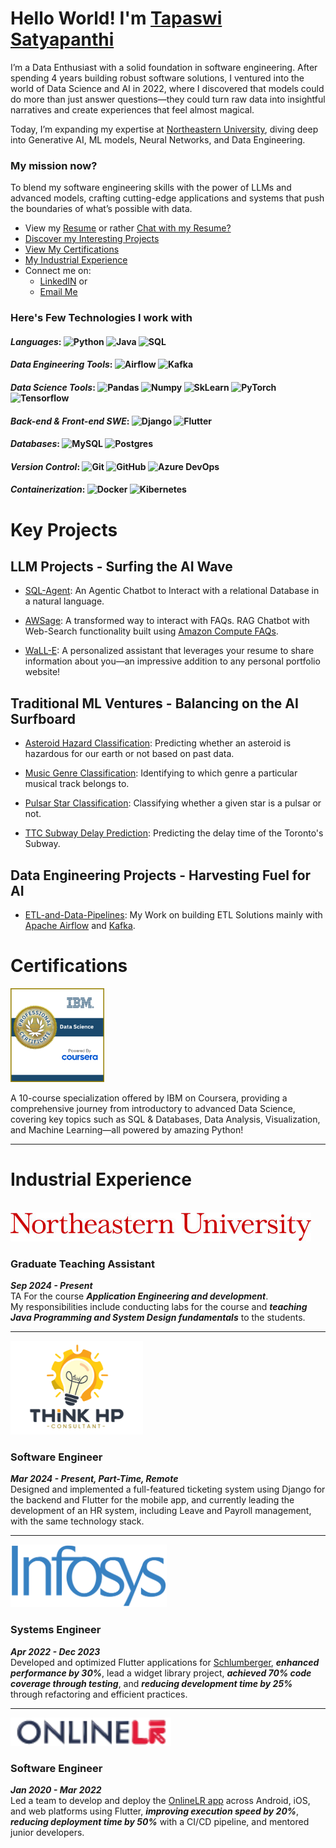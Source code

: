 # Hello World! I'm [Tapaswi Satyapanthi](https://www.linkedin.com/in/tapaswi-v-s/)


I’m a Data Enthusiast with a solid foundation in software engineering. After spending 4 years building robust software solutions, I ventured into the world of Data Science and AI in 2022, where I discovered that models could do more than just answer questions—they could turn raw data into insightful narratives and create experiences that feel almost magical.

Today, I’m expanding my expertise at [Northeastern University](https://northeastern.edu), diving deep into Generative AI, ML models, Neural Networks, and Data Engineering. 

### My mission now? 
To blend my software engineering skills with the power of LLMs and advanced models, crafting cutting-edge applications and systems that push the boundaries of what’s possible with data.

- View my [Resume](https://drive.google.com/file/d/1WZEBLgU-35Cxh5lSMcvmL92ytwuShmE6/view?usp=drive_link) or rather [Chat with my Resume?](https://tapaswi.streamlit.app/)
- [Discover my Interesting Projects](#key-projects)
- [View My Certifications](#certifications)
- [My Industrial Experience](#industrial-experience)
- Connect me on:
    - [LinkedIN](https://www.linkedin.com/in/tapaswi-v-s/) or
    - [Email Me](mailto://satyapanthi.t@northeastern.edu)

### Here's Few Technologies I work with

#### _Languages_: ![Python](https://img.shields.io/badge/Python-3776AB?logo=python&logoColor=white) ![Java](https://img.shields.io/badge/Java-ED8B00?logo=java&logoColor=white) ![SQL](https://img.shields.io/badge/SQL-black?logo=sql)

#### _Data Engineering Tools_: ![Airflow](https://img.shields.io/badge/airflow-black?logo=apacheairflow&logoColor=white) ![Kafka](https://img.shields.io/badge/kafka-black?logo=apachekafka&logoColor=white)

#### _Data Science Tools_:  ![Pandas](https://img.shields.io/badge/pandas-150458?logo=pandas&logoColor=white) ![Numpy](https://img.shields.io/badge/numpy-013243?logo=numpy&logoColor=white) ![SkLearn](https://img.shields.io/badge/SkLearn-F7931E?logo=scikitlearn&logoColor=white) ![PyTorch](https://img.shields.io/badge/Pytorch-EE4C2C?logo=pytorch&logoColor=white) ![Tensorflow](https://img.shields.io/badge/Tensorflow-FF6F00?logo=tensorflow&logoColor=white)

#### _Back-end & Front-end SWE_:  ![Django](https://img.shields.io/badge/DJango-092E20?logo=django&logoColor=white) ![Flutter](https://img.shields.io/badge/Flutter-02569B?logo=flutter&logoColor=white)

#### _Databases_:  ![MySQL](https://img.shields.io/badge/MySQL-4479A1?logo=mysql&logoColor=white) ![Postgres](https://img.shields.io/badge/Postgres-4169E1?logo=postgresql&logoColor=white)

#### _Version Control_:  ![Git](https://img.shields.io/badge/Git-F05032?logo=git&logoColor=white) ![GitHub](https://img.shields.io/badge/GitHub-181717?logo=github&logoColor=white) ![Azure DevOps](https://img.shields.io/badge/Azure_DevOps-181717?logo=azure&logoColor=white)

#### _Containerization_:  ![Docker](https://img.shields.io/badge/Docker-2496ED?logo=docker&logoColor=white) ![Kibernetes](https://img.shields.io/badge/Kubernetes-326CE5?logo=kubernetes&logoColor=white)


# Key Projects

## LLM Projects - Surfing the AI Wave
- [SQL-Agent](https://github.com/tapaswi-v-s/SQL-Agent): An Agentic Chatbot to Interact with a relational Database in a natural language.

- [AWSage](https://github.com/tapaswi-v-s/awsage): A transformed way to interact with FAQs. RAG Chatbot with Web-Search functionality built using [Amazon Compute FAQs](https://aws.amazon.com/ec2/faqs/).

- [WaLL-E](): A personalized assistant that leverages your resume to share information about you—an impressive addition to any personal portfolio website!

## Traditional ML Ventures - Balancing on the AI Surfboard
- [Asteroid Hazard Classification](https://github.com/tapaswi-v-s/data-science/tree/9fac4e9d1d992c94b68adfc8ff0205a405fb50fd/machine-learning/asteroid-hazard-classification): Predicting whether an asteroid is hazardous for our earth or not based on past data.
- [Music Genre Classification](https://github.com/tapaswi-v-s/data-science/tree/9fac4e9d1d992c94b68adfc8ff0205a405fb50fd/machine-learning/music-genre-classification): Identifying to which genre a particular musical track belongs to.

- [Pulsar Star Classification](https://github.com/tapaswi-v-s/data-science/tree/9fac4e9d1d992c94b68adfc8ff0205a405fb50fd/machine-learning/pulsar-star-classification): Classifying whether a given star is a pulsar or not.

- [TTC Subway Delay Prediction](https://github.com/tapaswi-v-s/data-science/tree/9fac4e9d1d992c94b68adfc8ff0205a405fb50fd/machine-learning/ttc-subway-delay-prediction): Predicting the delay time of the Toronto's Subway.

## Data Engineering Projects - Harvesting Fuel for AI
- [ETL-and-Data-Pipelines](https://github.com/tapaswi-v-s/ETL-and-Data-Pipelines): My Work on building ETL Solutions mainly with [Apache Airflow](https://airflow.apache.org/) and [Kafka](https://kafka.apache.org/).

# Certifications
<a href='https://coursera.org/verify/professional-cert/QKY3XXXGQ3PG'>
<img src="images/ibm-data-science-professional-certificate.png" alt="IBM Data Science" style="height:150px"></img>
</a>

A 10-course specialization offered by IBM on Coursera, providing a comprehensive journey from introductory to advanced Data Science, covering key topics such as SQL & Databases, Data Analysis, Visualization, and Machine Learning—all powered by amazing Python!

---

# Industrial Experience
<br>
<img src="images/neu.png" alt="Infosys Logo" style="height:auto; width=150px;"></img>

### Graduate Teaching Assistant
__*Sep 2024 - Present*__<br>
TA For the course *__Application Engineering and development__*.<br>
My responsibilities include conducting labs for the course and *__teaching Java Programming and System Design fundamentals__* to the students. 

---

<img src="images/ThinkHP.webp" alt="Infosys Logo" style="height:150px; width=auto;"></img>


### Software Engineer
__*Mar 2024 - Present, Part-Time, Remote*__<br>
Designed and implemented a full-featured ticketing system using Django for the backend and Flutter for the mobile app, and currently leading the development of an HR system, including Leave and Payroll management, with the same technology stack.

---

<img src="images/Infosys.png" alt="Infosys Logo" style="height:100px; width=auto;"></img>

### Systems Engineer 
_**Apr 2022 - Dec 2023**_<br>
Developed and optimized Flutter applications for [Schlumberger](https://www.slb.com/), *__enhanced performance by 30%__*, lead a widget library project, *__achieved 70% code coverage through testing__*, and __*reducing development time by 25%*__ through refactoring and efficient practices.

---

<img src="images/OnlineLR-logo.webp" alt="Infosys Logo" style="height:45px; width=auto;"></img>

### Software Engineer
_**Jan 2020 - Mar 2022**_<br>
Led a team to develop and deploy the [OnlineLR app](https://www.onlinelr.com/) across Android, iOS, and web platforms using Flutter, *__improving execution speed by 20%__*, *__reducing deployment time by 50%__* with a CI/CD pipeline, and mentored junior developers.